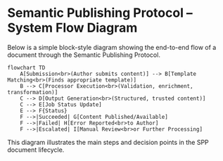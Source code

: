 # Semantic Publishing Protocol – System Flow Diagram

Below is a simple block-style diagram showing the end-to-end flow of a document through the Semantic Publishing Protocol.

```mermaid
flowchart TD
    A[Submission<br>(Author submits content)] --> B[Template Matching<br>(Finds appropriate template)]
    B --> C[Processor Execution<br>(Validation, enrichment, transformation)]
    C --> D[Output Generation<br>(Structured, trusted content)]
    C --> E[Job Status Update]
    E --> F{Status}
    F -->|Succeeded| G[Content Published/Available]
    F -->|Failed| H[Error Reported<br>to Author]
    F -->|Escalated| I[Manual Review<br>or Further Processing]
```

This diagram illustrates the main steps and decision points in the SPP document lifecycle.
